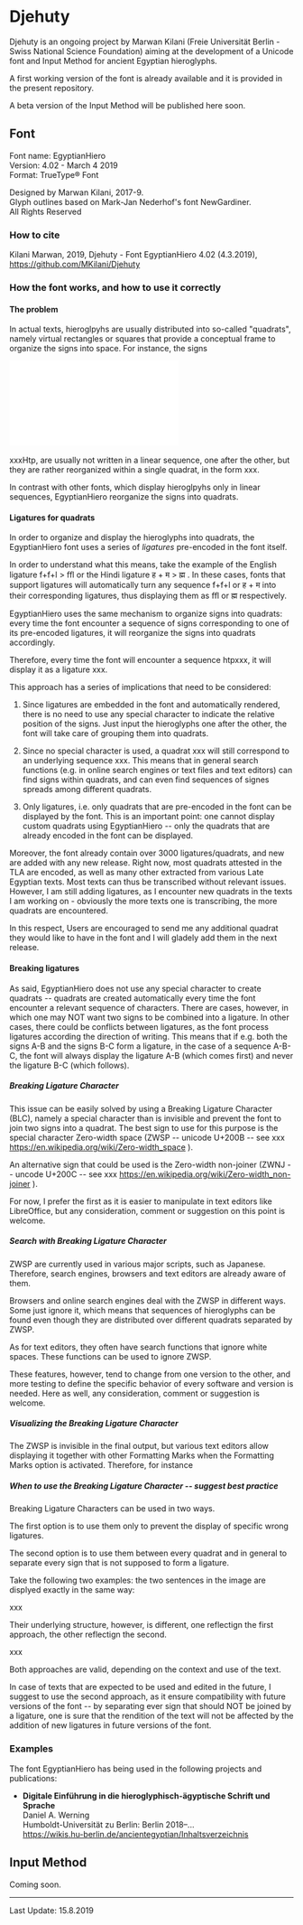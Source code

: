 # Djehuty

Djehuty is an ongoing project by Marwan Kilani (Freie Universität Berlin - Swiss National Science Foundation) aiming at the development of a Unicode font and Input Method for ancient Egyptian hieroglyphs.

A first working version of the font is already available and it is provided in the present repository.

A beta version of the Input Method will be published here soon.

## Font

   Font name: EgyptianHiero  
   Version: 4.02 - March 4 2019  
   Format: TrueType® Font

   Designed by Marwan Kilani, 2017-9.  
   Glyph outlines based on Mark-Jan Nederhof's font NewGardiner.  
   All Rights Reserved

### How to cite

Kilani Marwan, 2019, Djehuty - Font EgyptianHiero 4.02 (4.3.2019), https://github.com/MKilani/Djehuty

### How the font works, and how to use it correctly

#### The problem

In actual texts, hieroglpyhs are usually distributed into so-called "quadrats", namely virtual rectangles or squares that provide a conceptual frame to organize the signs into space. For instance, the signs 

![Alt text](imagesReadme/htp1.pdf)

xxxHtp, are usually not written in a linear sequence, one after the other, but they are rather reorganized within a single quadrat, in the form xxx.

In contrast with other fonts, which display hieroglpyhs only in linear sequences, EgyptianHiero reorganize the signs into quadrats.

#### Ligatures for quadrats

In order to organize and display the hieroglyphs into quadrats, the EgyptianHiero font uses a series of *ligatures* pre-encoded in the font itself.

In order to understand what this means, take the example of the English ligature f+f+l > ﬄ or the Hindi ligature ह + म > ह्म . In these cases, fonts that support ligatures will automatically turn any sequence f+f+l or  ह + म into their corresponding ligatures, thus displaying them as ﬄ or ह्म respectively.

EgyptianHiero uses the same mechanism to organize signs into quadrats: every time the font encounter a sequence of signs corresponding to one of its pre-encoded ligatures, it will reorganize the signs into quadrats accordingly.

Therefore, every time the font will encounter a sequence htpxxx, it will display it as a ligature xxx.

This approach has a series of implications that need to be considered:

1. Since ligatures are embedded in the font and automatically rendered, there is no need to use any special character to indicate the relative position of the signs. Just input the hieroglyphs one after the other, the font will take care of grouping them into quadrats.

2. Since no special character is used, a quadrat xxx will still correspond to an underlying sequence xxx. This means that in general search functions (e.g. in online search engines or text files and text editors) can find signs within quadrats, and can even find sequences of signes spreads among different quadrats.

3. Only ligatures, i.e. only quadrats that are pre-encoded in the font can be displayed by the font. This is an important point: one cannot display custom quadrats using EgyptianHiero -- only the quadrats that are already encoded in the font can be displayed. 

Moreover, the font already contain over 3000 ligatures/quadrats, and new are added with any new release. Right now, most quadrats attested in the TLA are encoded, as well as many other extracted from various Late Egyptian texts. Most texts can thus be transcribed without relevant issues. However, I am still adding ligatures, as I encounter new quadrats in the texts I am working on - obviously the more texts one is transcribing, the more quadrats are encountered.

In this respect, Users are encouraged to send me any additional quadrat they would like to have in the font and I will gladely add them in the next release.

#### Breaking ligatures

As said, EgyptianHiero does not use any special character to create quadrats -- quadrats are created automatically every time the font encounter a relevant sequence of characters. There are cases, however, in which one may NOT want two signs to be combined into a ligature. In other cases, there could be conflicts between ligatures, as the font process ligatures according the direction of writing. This means that if e.g. both the signs A-B and the signs B-C form a ligature, in the case of a sequence A-B-C, the font will always display the ligature A-B (which comes first) and never the ligature B-C (which follows).

##### Breaking Ligature Character

This issue can be easily solved by using a Breaking Ligature Character (BLC), namely a special character than is invisible and prevent the font to join two signs into a quadrat. The best sign to use for this purpose is the special character Zero-width space (ZWSP -- unicode U+200B -- see xxx https://en.wikipedia.org/wiki/Zero-width_space ).

An alternative sign that could be used is the Zero-width non-joiner (ZWNJ -- uncode U+200C -- see xxx https://en.wikipedia.org/wiki/Zero-width_non-joiner ).

For now, I prefer the first as it is easier to manipulate in text editors like LibreOffice, but any consideration, comment or suggestion on this point is welcome.


##### Search with Breaking Ligature Character

ZWSP are currently used in various major scripts, such as Japanese. Therefore, search engines, browsers and text editors are already aware of them.

Browsers and online search engines deal with the ZWSP in different ways. Some just ignore it, which means that sequences of hieroglyphs can be found even though they are distributed over different quadrats separated by ZWSP.

As for text editors, they often have search functions that ignore white spaces. These functions can be used to ignore ZWSP.

These features, however, tend to change from one version to the other, and more testing to define the specific behavior of every software and version is needed. Here as well, any consideration, comment or suggestion is welcome.

##### Visualizing the Breaking Ligature Character

The ZWSP is invisible in the final output, but various text editors allow displaying it together with other Formatting Marks when the Formatting Marks option is activated. 
Therefore, for instance


##### When to use the Breaking Ligature Character -- suggest best practice

Breaking Ligature Characters can be used in two ways.

The first option is to use them only to prevent the display of specific wrong ligatures.

The second option is to use them between every quadrat and in general to separate every sign that is not supposed to form a ligature.

Take the following two examples: the two sentences in the image are displyed exactly in the same way:

xxx

Their underlying structure, however, is different, one reflectign the first approach, the other reflectign the second.

xxx

Both approaches are valid, depending on the context and use of the text.

In case of texts that are expected to be used and edited in the future, I suggest to use the second approach, as it ensure compatibility with future versions of the font -- by separating ever sign that should NOT be joined by a ligature, one is sure that the rendition of the text will not be affected by the addition of new ligatures in future versions of the font.






### Examples

The font EgyptianHiero has being used in the following projects and publications:

* **Digitale Einführung in die hieroglyphisch-ägyptische Schrift und Sprache**  
   Daniel A. Werning  
   Humboldt-Universität zu Berlin: Berlin 2018–...  
   https://wikis.hu-berlin.de/ancientegyptian/Inhaltsverzeichnis

## Input Method

Coming soon.

---

Last Update: 15.8.2019
